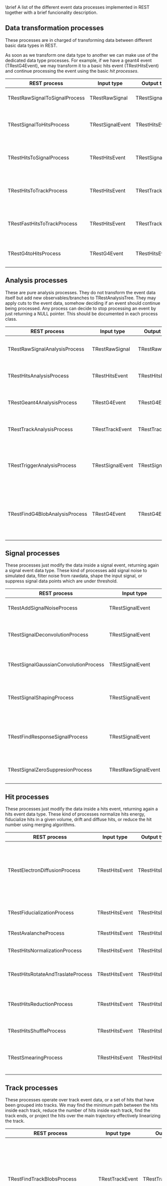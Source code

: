 \brief A list of the different event data processes implemented in REST together with a brief funcionality description.

## Data transformation processes

These processes are in charged of transforming data between different basic data types in REST. 

As soon as we transform one data type to another we can make use of the dedicated data type processes. For example, if we have a geant4 event (TRestG4Event), we may transform it to a basic hits event (TRestHitsEvent) and continue processing the event using the basic *hit processes*.

REST process | Input type | Output type | Description
-------------|------------|-------------|------------
TRestRawSignalToSignalProcess               | TRestRawSignal    | TRestSignalEvent  | Transforms a rawsignal into a signal event.
TRestSignalToHitsProcess                    | TRestSignalEvent  | TRestHitsEvent    | Converts a signal event into a hits event using TRestReadout.
TRestHitsToSignalProcess                    | TRestHitsEvent    | TRestSignalEvent  | Transforms a HitsEvent into SignalEvent using TRestReadout.
TRestHitsToTrackProcess                     | TRestHitsEvent    | TRestTrackEvent   | Hit clusterization into tracks by proximity (Accurate).
TRestFastHitsToTrackProcess                 | TRestHitsEvent    | TRestTrackEvent   | Hit clusterization into tracks by proximity (Aproximation).
TRestG4toHitsProcess                        | TRestG4Event      | TRestHitsEvent    | Transforms a geant4 event into a hits event.

## Analysis processes

These are pure analysis processes. They do not transform the event data itself but add new observables/branches to TRestAnalysisTree. They may apply cuts to the event data, somehow deciding if an event should continue being processed. Any process can decide to stop processing an event by just returning a NULL pointer. This should be documented in each process class.

REST process | Input type | Output type | Description
-------------|------------|-------------|------------
TRestRawSignalAnalysisProcess               | TRestRawSignal    | TRestRawSignal    | Adds analysis observables from raw signal event.
TRestHitsAnalysisProcess                    | TRestHitsEvent    | TRestHitsEvent    | Adds analysis observables from hits event.
TRestGeant4AnalysisProcess                  | TRestG4Event      | TRestG4Event      | Adds analysis observables from a geant4 event.
TRestTrackAnalysisProcess                   | TRestTrackEvent   | TRestTrackEvent   | Adds analysis observables from a track event.
TRestTriggerAnalysisProcess                 | TRestSignalEvent  | TRestSignalEvent  | Applies cuts using time window and energy threshold trigger definition.
TRestFindG4BlobAnalysisProcess              | TRestG4Event      | TRestG4Event      | Finds the electron end blobs in a TRestG4Event. For events with at least 2-electron tracks.

## Signal processes

These processes just modify the data inside a signal event, returning again a signal event data type. These kind of processes add signal noise to simulated data, filter noise from rawdata, shape the input signal, or suppress signal data points which are under threshold.

REST process | Input type | Output type | Description
-------------|------------|-------------|------------
TRestAddSignalNoiseProcess                  | TRestSignalEvent      | TRestSignalEvent  | Adds random noise to a signal event.
TRestSignalDeconvolutionProcess             | TRestSignalEvent      | TRestSignalEvent  | Deconvolutes a signal using a given input response signal.
TRestSignalGaussianConvolutionProcess       | TRestSignalEvent      | TRestSignalEvent  | Convolutes the input signal with a gaussian.
TRestSignalShapingProcess                   | TRestSignalEvent      | TRestSignalEvent  | Shapes the input signal with a given input response signal.
TRestFindResponseSignalProcess              | TRestSignalEvent      | TRestSignalEvent  | Selects clean signals from input to be used as response for deconvolution.
TRestSignalZeroSuppresionProcess            | TRestRawSignalEvent   | TRestSignalEvent  | Keeps only points which are found over threshold.

## Hit processes

These processes just modify the data inside a hits event, returning again a hits event data type. These kind of processes normalize hits energy, fiducialize hits in a given volume, drift and diffuse hits, or reduce the hit number using merging algorithms.

REST process | Input type | Output type | Description
-------------|------------|-------------|------------
TRestElectronDiffusionProcess               | TRestHitsEvent        | TRestHitsEvent    | Spatially diffuses input hits using gas properties defined in TRestGas and the active TPC volume/geometry defined in TRestReadout.
TRestFiducializationProcess                 | TRestHitsEvent        | TRestHitsEvent    | Only hits inside readout active volume definition survive.
TRestAvalancheProcess                       | TRestHitsEvent        | TRestHitsEvent    | Statistical gain increase per hit.
TRestHitsNormalizationProcess               | TRestHitsEvent        | TRestHitsEvent    | Re-scales the hits energy by a constant factor.
TRestHitsRotateAndTraslateProcess           | TRestHitsEvent        | TRestHitsEvent    | Rotates and translates a hit distribution along its energy center.
TRestHitsReductionProcess                   | TRestHitsEvent        | TRestHitsEvent    | Merges hits by proximity reducing the effective number of hits.
TRestHitsShuffleProcess                     | TRestHitsEvent        | TRestHitsEvent    | Hits are disordered in the hits queue.
TRestSmearingProcess                        | TRestHitsEvent        | TRestHitsEvent    | Hits energy is re-scaled with a random factor by a given resolution.

## Track processes

These processes operate over track event data, or a set of hits that have been grouped into tracks. We may find the minimum path between the hits inside each track, reduce the number of hits inside each track, find the track ends, or project the hits over the main trajectory effectively linearizing the track.

REST process | Input type | Output type | Description
-------------|------------|-------------|------------
TRestFindTrackBlobsProcess                  | TRestTrackEvent       | TRestTrackEvent       | Finds the track end blobs in a TrackEvent .Tracks should have been pre-processed with path minimization and reconnection processes.
TRestTrackLinearizationProcess              | TRestTrackEvent       | TRestLinearTrackEvent | Projects the hits into the track to get dE/dx profile.
TRestTrackPathMinimizationProcess           | TRestTrackEvent       | TRestTrackEvent       | Finds the minimum path between hits inside each track.
TRestTrackReconnectionProcess               | TRestTrackEvent       | TRestTrackEvent       | Improves physical track description after track minimization.
TRestTrackReductionProcess                  | TRestTrackEvent       | TRestTrackEvent       | Reduces the number of hits inside a track by merging closer hits.

## Rawdata processes

These processes read rawdata written in binary format and extract the signal event data to write it into a TRestRawSignalEvent.

REST process | Input type | Output type | Description
-------------|------------|-------------|------------
TRestRawToSignalProcess                     | rawdata               | TRestRawSignalEvent   | Used to encapsulate rawdata to signal processes.
TRestAFTERToSignalProcess                   | rawdata               | TRestRawSignalEvent   | Transforms AFTER data into raw signal event.
TRestCoBoAsAdToSignalProcess                | rawdata               | TRestRawSignalEvent   | Transforms CoBoAsAd data into raw signal event.
TRestMultiCoBoAsAdToSignalProcess           | rawdata               | TRestRawSignalEvent   | Transforms CoBoAsAd data into raw signal event. General version using several CoBoAsAd cards. Event data might be splitted between different data files. The process receives a list of all the files in a given run.
TRestFEMINOSToSignalProcess                 | rawdata               | TRestRawSignalEvent        | Transforms FEMINOS data into SignalEvent.

## Viewer processes

These processes can be connected during intermediate event processes to visualize the input/output of different processes. Still many missing viewer processes should be developed in this section.

REST process | Input type | Output type | Description
-------------|------------|-------------|------------
TRestRawSignalViewerProcess                 | TRestRawSignalEvent   | TRestRawSignalEvent   | Visualizes a raw-signal event
TRestSignalViewerProcess                    | TRestSignalEvent      | TRestSignalEvent      | Visualizes a signal event
